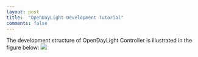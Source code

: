 ```yaml
---
layout: post
title:  "OpenDayLight Development Tutorial"
comments: false
---
```

The development structure of OpenDayLight Controller is illustrated in the figure below:
<img src="../../../images/posts/ODLDevTut/odl-beryllium-diagram.jpg"/>